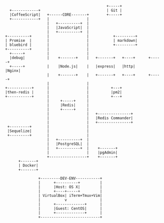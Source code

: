                                                   +-----+                   
      +------------+                              | Git |                            
      |CoffeeScript|   +------CORE-------+        +-----+                   
      +------------+   |                 |                                  
                       |   +----------+  |                                  
                       |   |JavaScript|  |                                  
                       |   +----------+  |                                  
    +----------+       |                 |           +---------+            
    | Promise  |       |                 |           | markdown|                               
    | bluebird |       |                 |           +---------+                        
    +----------+       |                 |                                      
      +-----+          |                 |                                   
      |debug|          |    +-------+    |   +-------+   +----+      +-----+              
      +-----+          |    |Node.js|    |   |express|   |http|      |Nginx|                                
                       |    +-------+    |   +-------+   +----+      +-----+         
                       |                 |                                          
    +-----------+      |                 |          +---+                                              
    |then-redis |      |                 |          |pm2|                                              
    +-----------+      |                 |          +---+                                   
                       |     +-----+     |                                         
                       |     |Redis|     |                                    
                       |     +-----+     |                            
                       |                 |   +---------------+                                       
                       |                 |   |Redis Commander|                        
                       |                 |   +---------------+                                         
     +---------+       |                 |                                                        
     |Sequelize|       |                 |                                                        
     +---------+       |                 |                                            
                       |   +----------+  |                                         
                       |   |PostgreSQL|  |                                          
                       |   +----------+  |    +-------+                             
                       |                 |    |pgAdmin|                                    
                       +-----------------+    +-------+                               
          +-------+                                                             
          | Docker|                                                                   
          +-------+                                                             
                                                                
                   +---------DEV-ENV-----------+                                                          
                   |      +----------+         |                                                          
                   |      |Host: OS X|         |                                                          
                   |      +----+-----+         |                                                              
                   | VirtualBox| iTerm+Tmux+Vim|                                                          
                   |           v               |                                                          
                   |      +-------------+      |                                                          
                   |      |Guest: CentOS|      |                                                          
                   |      +-------------+      |                                                
                   +---------------------------+                                                                
                                                                                
                                                                                
                                                                                
                                                                                
                                                                                
                                                                                
